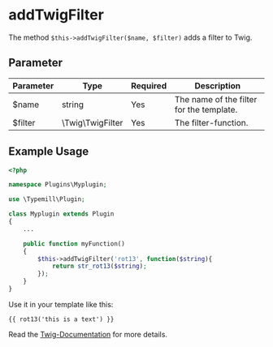 #  addTwigFilter

The method `$this->addTwigFilter($name, $filter)` adds a filter to Twig.

## Parameter

| Parameter  | Type                | Required | Description                                                                                 |
|------------|---------------------|----------|---------------------------------------------------------------------------------------------|
| $name      | string              | Yes      | The name of the filter for the template.                                                                     |
| $filter    | \Twig\TwigFilter    | Yes      | The filter-function.                                                                          |

## Example Usage

```php
<?php

namespace Plugins\Myplugin;

use \Typemill\Plugin;

class Myplugin extends Plugin
{
    ...

    public function myFunction()
    {
        $this->addTwigFilter('rot13', function($string){
            return str_rot13($string);
        });
    }
}
```

Use it in your template like this:

````
{{ rot13('this is a text') }}
````

Read the [Twig-Documentation](https://twig.symfony.com/doc/3.x/) for more details.

